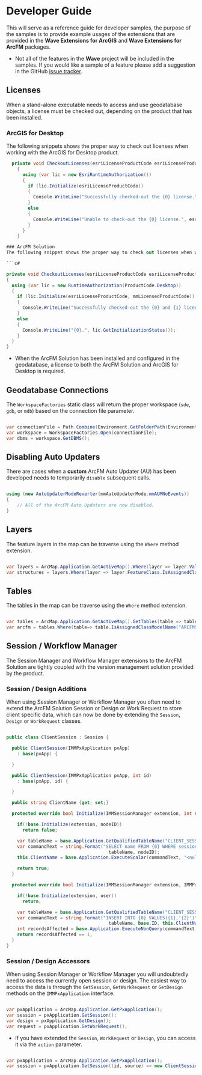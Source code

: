 # Developer Guide

This will serve as a reference guide for developer samples, the purpose of the samples is to provide example usages of the extensions that are provided in the **Wave Extensions for ArcGIS** and **Wave Extensions for ArcFM** packages.

- Not all of the features in the **Wave** project will be included in the samples. If you would like a sample of a feature please add a suggestion in the GitHub [issue tracker](https://github.com/Jumpercables/Wave/issues).

## Licenses

When a stand-alone executable needs to access and use geodatabase objects, a license must be checked out, depending on the product that has been installed.

### ArcGIS for Desktop

The following snippets shows the proper way to check out licenses when working with the ArcGIS for Desktop product.

```c#
  private void CheckoutLicenses(esriLicenseProductCode esriLicenseProductCode)
    {
      using (var lic = new EsriRuntimeAuthorization())
      {
        if (lic.Initialize(esriLicenseProductCode))
        {
          Console.WriteLine("Successfully checked-out the {0} license.", esriLicenseProductCode);
        }
        else
        {
          Console.WriteLine("Unable to check-out the {0} license.", esriLicenseProductCode);
        }
      }            
    }

### ArcFM Solution
The following snippet shows the proper way to check out licenses when working with the ArcFM Solution and ArcGIS for Desktop products.

```c#

private void CheckoutLicenses(esriLicenseProductCode esriLicenseProductCode, mmLicensedProductCode mmLicensedProductCode)
{
  using (var lic = new RuntimeAuthorization(ProductCode.Desktop))
  {
    if (lic.Initialize(esriLicenseProductCode, mmLicensedProductCode))
    {
      Console.WriteLine("Successfully checked-out the {0} and {1} licenses.", esriLicenseProductCode, mmLicensedProductCode);
    }
    else
    {
      Console.WriteLine("{0}.", lic.GetInitializationStatus());
    }
  }
}

```

- When the ArcFM Solution has been installed and configured in the geodatabase, a license to both the ArcFM Solution and ArcGIS for Desktop is required.

## Geodatabase Connections

The `WorkspaceFactories` static class will return the proper workspace (`sde`, `gdb`, or `mdb`) based on the connection file parameter.

```c#

var connectionFile = Path.Combine(Environment.GetFolderPath(Environment.SpecialFolder.ApplicationData), "\\ESRI\\Desktop\\ArCatalog\\Minerville.gdb");
var workspace = WorkspaceFactories.Open(connectionFile);
var dbms = workspace.GetDBMS();

```

## Disabling Auto Updaters

There are cases when a **custom** ArcFM Auto Updater (AU) has been developed needs to temporarily `disable` subsequent calls.

```c#

using (new AutoUpdaterModeReverter(mmAutoUpdaterMode.mmAUMNoEvents))
{
    // All of the ArcFM Auto Updaters are now disabled.
}

```

## Layers

The feature layers in the map can be traverse using the `Where` method extension.

```c#

var layers = ArcMap.Application.GetActiveMap().Where(layer => layer.Valid);
var structures = layers.Where(layer => layer.FeatureClass.IsAssignedClassModelName("STRUCTURE"));

```

## Tables

The tables in the map can be traverse using the `Where` method extension.

```c#

var tables = ArcMap.Application.GetActiveMap().GetTables(table => table.Valid);
var arcfm = tables.Where(table=> table.IsAssignedClassModelName("ARCFMSYSTEMTABLE"));

```

## Session / Workflow Manager

The Session Manager and Workflow Manager extensions to the ArcFM Solution are tightly coupled with the version management solution provided by the product.

### Session / Design Additions

When using Session Manager or Workflow Manager you often need to extend the ArcFM Solution Session or Design or Work Request to store client specific data, which can now be done by extending the `Session`, `Design` or `WorkRequest` classes.

```c#

public class ClientSession : Session {

  public ClientSession(IMMPxApplication pxApp)
    : base(pxApp) {

  }

  public ClientSession(IMMPxApplication pxApp, int id)
    : base(pxApp, id) {

  }

  public string ClientName {get; set;}

  protected override bool Initialize(IMMSessionManager extension, int nodeID){

    if(!base.Initialize(extension, nodeID))
      return false;

    var tableName = base.Application.GetQualifiedTableName("CLIENT_SESSION");
    var commandText = string.Format("SELECT name FROM {0} WHERE session_id = {1}",
                                      tableName, nodeID);
    this.ClientName = base.Application.ExecuteScalar(commandText, "<null>");

    return true;
  }

  protected override bool Initialize(IMMSessionManager extension, IMMPxUser user) {

    if(!base.Initialize(extension, user))
      return;

    var tableName = base.Application.GetQualifiedTableName("CLIENT_SESSION");
    var commandText = string.Format("INSERT INTO {0} VALUES({1},'{2}')",
                                      tableName, base.ID, this.ClientName);
    int recordsAffected = base.Application.ExecuteNonQuery(commandText);
    return recordsAffected == 1;
  }
}

```

### Session / Design Accessors

When using Session Manager or Workflow Manager you will undoubtedly need to access the currently open session or design. The easiest way to access the data is through the `GetSession`, `GetWorkRequest` or `GetDesign` methods on the `IMMPxApplication` interface.

```c#

var pxApplication = ArcMap.Application.GetPxApplication();
var session = pxApplication.GetSession();
var design = pxApplication.GetDesign();
var request = pxApplication.GetWorkRequest();

```

- If you have extended the `Session`, `WorkRequest` or `Design`, you can access it via the `action` parameter.

```c#

var pxApplication = ArcMap.Application.GetPxApplication();
var session = pxApplication.GetSession((id, source) => new ClientSession(source, id))

```
